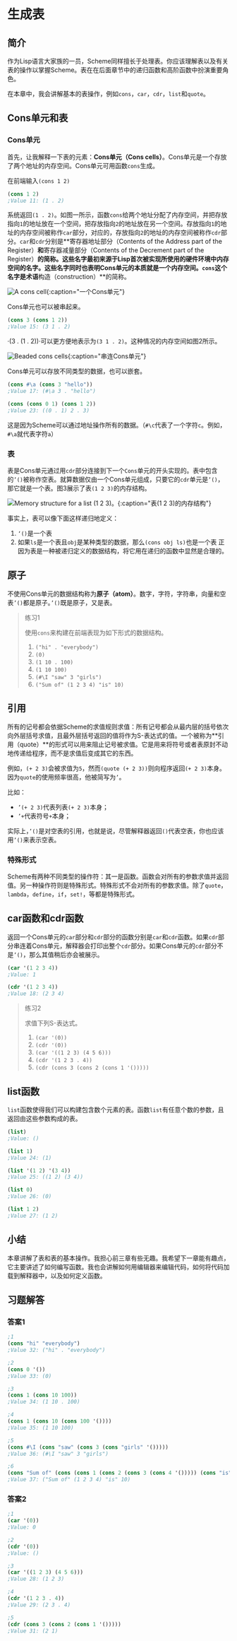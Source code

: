 # 生成表

## 简介

作为Lisp语言大家族的一员，Scheme同样擅长于处理表。你应该理解表以及有关表的操作以掌握Scheme。表在在后面章节中的递归函数和高阶函数中扮演重要角色。

在本章中，我会讲解基本的表操作，例如`cons`，`car`，`cdr`，`list`和`quote`。

## Cons单元和表

### Cons单元

首先，让我解释一下表的元素：**Cons单元（Cons cells）**。Cons单元是一个存放了两个地址的内存空间。Cons单元可用函数`cons`生成。

在前端输入`(cons 1 2)`

```scheme
(cons 1 2)
;Value 11: (1 . 2)
```

系统返回`(1 . 2)`。如图一所示，函数`cons`给两个地址分配了内存空间，并把存放指向`1`的地址放在一个空间，把存放指向`2`的地址放在另一个空间。存放指向`1`的地址的内存空间被称作`car`部分，对应的，存放指向`2`的地址的内存空间被称作`cdr`部分。`car`和`cdr`分别是**寄存器地址部分（Contents of the Address part of the Register）**和**寄存器减量部分（Contents of the Decrement part of the Register）**的简称。这些名字最初来源于Lisp首次被实现所使用的硬件环境中内存空间的名字。这些名字同时也表明Cons单元的本质就是一个内存空间。`cons`这个名字是术语**构造（construction）**的简称。

![A cons cell](figures/cons2.png){:caption="一个Cons单元"}

Cons单元也可以被串起来。

```scheme
(cons 3 (cons 1 2))
;Value 15: (3 1 . 2)
```

·(3 . (1 . 2))·可以更方便地表示为`(3 1 . 2)`。这种情况的内存空间如图2所示。

![Beaded cons cells](figures/conss2.png){:caption="串连Cons单元"}

Cons单元可以存放不同类型的数据，也可以嵌套。

```scheme
(cons #\a (cons 3 "hello"))
;Value 17: (#\a 3 . "hello")

(cons (cons 0 1) (cons 1 2))
;Value 23: ((0 . 1) 2 . 3)
```

这是因为Scheme可以通过地址操作所有的数据。（`#\c`代表了一个字符`c`。例如，`#\a`就代表字符`a`）

### 表

表是Cons单元通过用`cdr`部分连接到下一个`Cons`单元的开头实现的。表中包含的`’()`被称作空表。就算数据仅由一个Cons单元组成，只要它的`cdr`单元是`’()`，那它就是一个表。图3展示了表`(1 2 3)`的内存结构。

![Memory structure for a list (1 2 3)。](figures/conss2.png){:caption="表(1 2 3)的内存结构"}

事实上，表可以像下面这样递归地定义：

1. `‘()`是一个表
2. 如果`ls`是一个表且`obj`是某种类型的数据，那么`(cons obj ls)`也是一个表
正因为表是一种被递归定义的数据结构，将它用在递归的函数中显然是合理的。

## 原子

不使用Cons单元的数据结构称为**原子（atom）**。数字，字符，字符串，向量和空表`’()`都是原子。`’()`既是原子，又是表。

> 练习1
> 
> 使用`cons`来构建在前端表现为如下形式的数据结构。
> 
> 1. `("hi" . "everybody")`
> 2. `(0)`
> 3. `(1 10 . 100)`
> 4. `(1 10 100)`
> 5. `(#\I "saw" 3 "girls")`
> 6. `("Sum of" (1 2 3 4) "is" 10)`

## 引用

所有的记号都会依据Scheme的求值规则求值：所有记号都会从最内层的括号依次向外层括号求值，且最外层括号返回的值将作为S-表达式的值。一个被称为**引用（quote）**的形式可以用来阻止记号被求值。它是用来将符号或者表原封不动地传递给程序，而不是求值后变成其它的东西。

例如，`(+ 2 3)`会被求值为`5`，然而`(quote (+ 2 3))`则向程序返回`(+ 2 3)`本身。因为`quote`的使用频率很高，他被简写为`’`。

比如：

+ `’(+ 2 3)`代表列表`(+ 2 3)`本身；
+ `’+`代表符号`+`本身；

实际上，`’()`是对空表的引用，也就是说，尽管解释器返回`()`代表空表，你也应该用`’()`来表示空表。

### 特殊形式

Scheme有两种不同类型的操作符：其一是函数。函数会对所有的参数求值并返回值。另一种操作符则是特殊形式。特殊形式不会对所有的参数求值。除了`quote`，`lambda`，`define`，`if`，`set!`，等都是特殊形式。

## car函数和cdr函数

返回一个Cons单元的`car`部分和`cdr`部分的函数分别是`car`和`cdr`函数。如果`cdr`部分串连着Cons单元，解释器会打印出整个`cdr`部分。如果Cons单元的`cdr`部分不是`’()`，那么其值稍后亦会被展示。

```scheme
(car '(1 2 3 4))
;Value: 1

(cdr '(1 2 3 4))
;Value 18: (2 3 4)
```

> 练习2
> 
> 求值下列S-表达式。
> 
> 1. `(car '(0))`
> 2. `(cdr '(0))`
> 3. `(car '((1 2 3) (4 5 6)))`
> 4. `(cdr '(1 2 3 . 4))`
> 5. `(cdr (cons 3 (cons 2 (cons 1 '()))))`

## list函数

`list`函数使得我们可以构建包含数个元素的表。函数`list`有任意个数的参数，且返回由这些参数构成的表。

```scheme
(list)
;Value: ()

(list 1)
;Value 24: (1)

(list '(1 2) '(3 4))
;Value 25: ((1 2) (3 4))

(list 0)
;Value 26: (0)

(list 1 2)
;Value 27: (1 2)
```

## 小结

本章讲解了表和表的基本操作。我担心前三章有些无趣。我希望下一章能有趣点，它主要讲述了如何编写函数。我也会讲解如何用编辑器来编辑代码，如何将代码加载到解释器中，以及如何定义函数。

## 习题解答

### 答案1

```scheme
;1
(cons "hi" "everybody")
;Value 32: ("hi" . "everybody")

;2
(cons 0 '())
;Value 33: (0)

;3
(cons 1 (cons 10 100))
;Value 34: (1 10 . 100)

;4
(cons 1 (cons 10 (cons 100 '())))
;Value 35: (1 10 100)

;5
(cons #\I (cons "saw" (cons 3 (cons "girls" '()))))
;Value 36: (#\I "saw" 3 "girls")

;6
(cons "Sum of" (cons (cons 1 (cons 2 (cons 3 (cons 4 '())))) (cons "is" (cons 10 '()))))
;Value 37: ("Sum of" (1 2 3 4) "is" 10)
```

### 答案2

```scheme
;1
(car '(0))
;Value: 0

;2
(cdr '(0))
;Value: ()

;3
(car '((1 2 3) (4 5 6)))
;Value 28: (1 2 3)

;4
(cdr '(1 2 3 . 4))
;Value 29: (2 3 . 4)

;5
(cdr (cons 3 (cons 2 (cons 1 '()))))
;Value 31: (2 1)
```